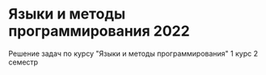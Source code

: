# Языки и методы программирования 2022
Решение задач по курсу "Языки и методы программирования" 1 курс 2 семестр